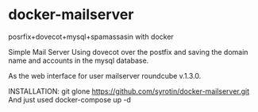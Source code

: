# docker-mailserver
posrfix+dovecot+mysql+spamassasin with docker


Simple Mail Server
Using dovecot over the postfix and saving the domain name and accounts in the mysql database.

As the web interface for user mailserver roundcube v.1.3.0.


INSTALLATION:
git glone https://github.com/syrotin/docker-mailserver.git
And just used docker-compose up -d 
